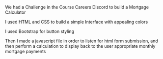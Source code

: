 We had a Challenge in the Course Careers Discord to build a Mortgage Calculator

I used HTML and CSS to build a simple Interface with appealing colors

I used Bootstrap for button styling

Then I made a javascript file in order to listen for html form submission, and then perform a calculation to display back to the user appropriate monthly mortgage payments
